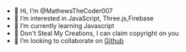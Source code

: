 - 👋 Hi, I’m @MathewsTheCoder007
- 👀 I’m interested in JavaScript, Three.js,Firebase
- 🌱 I’m currently learning Javascript
- 🤨 Don't Steal My Creations, I can claim copyright on you 
- 👯 I’m looking to collaborate on <a href="https://github.com">Github</a>
<!---
MathewsTheCoder007/MathewsTheCoder007 is a ✨ special ✨ repository because its `README.md` (this file) appears on your GitHub profile.
You can click the Preview link to take a look at your changes.
--->

